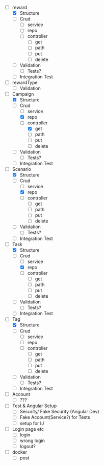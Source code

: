 - [ ] reward
    - [x] Structure
    - [ ] Crud
      - [ ] service
      - [ ] repo
      - [ ] controller
        - [ ] get
        - [ ] path
        - [ ] put
        - [ ] delete
    - [ ] Validation
      - [ ] Tests?
    - [ ] Integration Test
- [ ] rewardType
  - [ ] Validation
- [ ] Campaign
  - [x] Structure
  - [ ] Crud
      - [ ] service
      - [X] repo
      - [ ] controller
        - [x] get
        - [ ] path
        - [ ] put
        - [ ] delete
  - [ ] Validation
      - [ ] Tests?
  - [ ] Integration Test
- [ ] Scenario
    - [X] Structure
    - [ ] Crud
        - [ ] service
        - [X] repo
        - [ ] controller
          - [ ] get
          - [ ] path
          - [ ] put
          - [ ] delete
    - [ ] Validation
        - [ ] Tests?
    - [ ] Integration Test
- [ ] Task
    - [X] Structure
    - [ ] Crud
        - [ ] service
        - [X] repo
        - [ ] controller
          - [ ] get
           - [ ] path
          - [ ] put
           - [ ] delete
    - [ ] Validation
        - [ ] Tests?
    - [ ] Integration Test
- [ ] Tag
    - [X] Structure
    - [ ] Crud
        - [ ] service
        - [ ] repo
        - [ ] controller
          -  [ ] get
          - [ ] path
          - [ ] put
          - [ ] delete
    - [ ] Validation
        - [ ] Tests?
    - [ ] Integration Test
- [ ] Account
  - [ ] ???
- [ ] Test & Angular Setup
  - [ ] Security/ Fake Security (Angular Dev)
  - [ ] Fake Account(Service?) for Tests
  - [ ] setup for IJ
- [ ] Login page etc
  - [ ] login
  - [ ] wrong login
  - [ ] logout?
- [ ] docker
  - [ ] post
